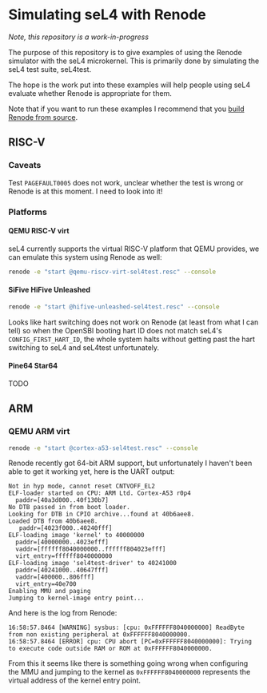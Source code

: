 # Simulating seL4 with Renode

*Note, this repository is a work-in-progress*

The purpose of this repository is to give examples of using the Renode
simulator with the seL4 microkernel. This is primarily done by simulating the
seL4 test suite, seL4test.

The hope is the work put into these examples will help people using seL4 evaluate
whether Renode is appropriate for them.

Note that if you want to run these examples I recommend that you [build Renode from
source](https://renode.readthedocs.io/en/latest/advanced/building_from_sources.html).

## RISC-V

### Caveats

Test `PAGEFAULT0005` does not work, unclear whether the test is wrong or Renode is at
this moment. I need to look into it!

### Platforms

#### QEMU RISC-V virt

seL4 currently supports the virtual RISC-V platform that QEMU provides, we can emulate
this system using Renode as well:

```sh
renode -e "start @qemu-riscv-virt-sel4test.resc" --console
```

#### SiFive HiFive Unleashed

```sh
renode -e "start @hifive-unleashed-sel4test.resc" --console
```

Looks like hart switching does not work on Renode (at least from what I can tell) so
when the OpenSBI booting hart ID does not match seL4's `CONFIG_FIRST_HART_ID`, the
whole system halts without getting past the hart switching to seL4 and seL4test
unfortunately.

#### Pine64 Star64

TODO

## ARM

### QEMU ARM virt

```sh
renode -e "start @cortex-a53-sel4test.resc" --console
```

Renode recently got 64-bit ARM support, but unfortunately I haven't been able to get it
working yet, here is the UART output:

```
Not in hyp mode, cannot reset CNTVOFF_EL2
ELF-loader started on CPU: ARM Ltd. Cortex-A53 r0p4
  paddr=[40a3d000..40f130b7]
No DTB passed in from boot loader.
Looking for DTB in CPIO archive...found at 40b6aee8.
Loaded DTB from 40b6aee8.
   paddr=[4023f000..40240fff]
ELF-loading image 'kernel' to 40000000
  paddr=[40000000..4023efff]
  vaddr=[ffffff8040000000..ffffff804023efff]
  virt_entry=ffffff8040000000
ELF-loading image 'sel4test-driver' to 40241000
  paddr=[40241000..40647fff]
  vaddr=[400000..806fff]
  virt_entry=40e700
Enabling MMU and paging
Jumping to kernel-image entry point...
```

And here is the log from Renode:
```
16:58:57.8464 [WARNING] sysbus: [cpu: 0xFFFFFF8040000000] ReadByte from non existing peripheral at 0xFFFFFF8040000000.
16:58:57.8464 [ERROR] cpu: CPU abort [PC=0xFFFFFF8040000000]: Trying to execute code outside RAM or ROM at 0xFFFFFF8040000000.
```

From this it seems like there is something going wrong when configuring the MMU and jumping to the
kernel as `0xFFFFFF8040000000` represents the virtual address of the kernel entry point.
